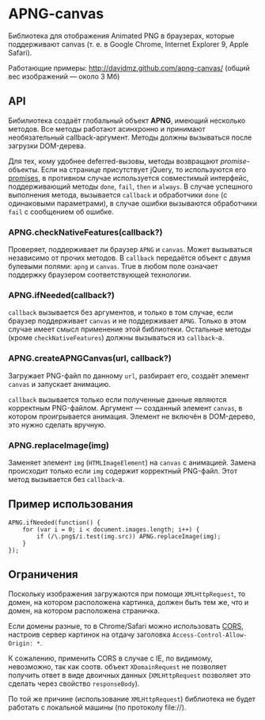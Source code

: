 APNG-canvas
==============

Библиотека для отображения Animated PNG в браузерах, которые поддерживают canvas (т. е. в Google Chrome, Internet Explorer 9, Apple Safari).

Работающие примеры: http://davidmz.github.com/apng-canvas/ (общий вес изображений — около 3 Мб)

API
-----------

Бибилиотека создаёт глобальный объект **APNG**, имеющий несколько методов. Все методы работают асинхронно и принимают необязательный callback-аргумент. Методы должны вызываться после загрузки DOM-дерева.

Для тех, кому удобнее deferred-вызовы, методы возвращают *promise*-объекты. Если на странице присутствует jQuery, то используются его [promises](http://api.jquery.com/category/deferred-object/), в противном случае используется совместимый интерфейс, поддерживающий методы `done`, `fail`, `then` и `always`. В случае успешного выполнения метода, вызывается `callback` и обработчики `done` (с одинаковыми параметрами), в случае ошибки вызываются обработчики `fail` с сообщением об ошибке.

### APNG.checkNativeFeatures(callback?)

Проверяет, поддерживает ли браузер `APNG` и `canvas`. Может вызываться независимо от прочих методов. В `callback` передаётся объект с двумя булевыми полями: `apng` и `canvas`. True в любом поле означает поддержку браузером соответствующей технологии.

### APNG.ifNeeded(callback?)

`callback` вызывается без аргументов, и только в том случае, если браузер поддерживает `canvas`
и не поддерживает `APNG`. Только в этом случае имеет смысл применение этой библиотеки.
Остальные методы (кроме `checkNativeFeatures`) должны вызываться из `callback`-а.

### APNG.createAPNGCanvas(url, callback?)

Загружает PNG-файл по данному `url`, разбирает его, создаёт элемент `canvas` и запускает анимацию.

`callback` вызывается только если полученные данные являются корректным PNG-файлом. Аргумент — созданный элемент `canvas`, в котором проигрывается анимация. Элемент не включён в DOM-дерево, это нужно сделать вручную.

### APNG.replaceImage(img)

Заменяет элемент `img` (`HTMLImageElement`) на `canvas` с анимацией. Замена происходит только если `img` содержит корректный PNG-файл. Этот метод вызывается без `callback`-а.

Пример использования
--------------------

    APNG.ifNeeded(function() {
        for (var i = 0; i < document.images.length; i++) {
            if (/\.png$/i.test(img.src)) APNG.replaceImage(img);
        }
    });

Ограничения
-----------

Поскольку изображения загружаются при помощи `XMLHttpRequest`, то домен, на котором расположена картинка, должен быть тем же, что и домен, на котором расположена страничка.

Если домены разные, то в Chrome/Safari можно использовать [CORS](http://www.w3.org/TR/cors/ "Cross-Origin Resource Sharing"), настроив сервер картинок на отдачу заголовка `Access-Control-Allow-Origin: *`.

К сожалению, применить CORS в случае с IE, по видимому, невозможно, так как соотв. объект `XDomainRequest` не позволяет получить ответ в виде двоичных данных (`XMLHttpRequest` позволяет это сделать через свойство `responseBody`).

По той же причине (использование `XMLHttpRequest`) библиотека не будет работать с локальной машины (по протоколу file://).